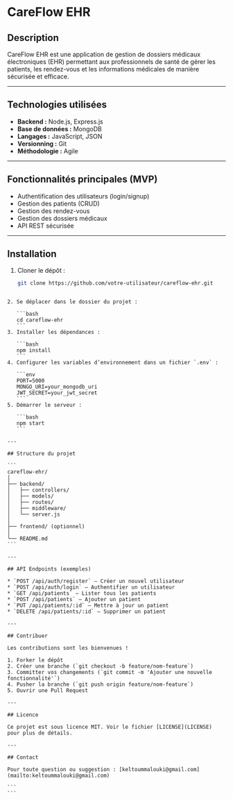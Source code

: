 # CareFlow EHR

## Description
CareFlow EHR est une application de gestion de dossiers médicaux électroniques (EHR) permettant aux professionnels de santé de gérer les patients, les rendez-vous et les informations médicales de manière sécurisée et efficace.

---

## Technologies utilisées
- **Backend :** Node.js, Express.js  
- **Base de données :** MongoDB  
- **Langages :** JavaScript, JSON  
- **Versionning :** Git  
- **Méthodologie :** Agile  

---

## Fonctionnalités principales (MVP)
- Authentification des utilisateurs (login/signup)  
- Gestion des patients (CRUD)  
- Gestion des rendez-vous  
- Gestion des dossiers médicaux  
- API REST sécurisée  

---

## Installation
1. Cloner le dépôt :
   ```bash
   git clone https://github.com/votre-utilisateur/careflow-ehr.git
````

2. Se déplacer dans le dossier du projet :

   ```bash
   cd careflow-ehr
   ```
3. Installer les dépendances :

   ```bash
   npm install
   ```
4. Configurer les variables d’environnement dans un fichier `.env` :

   ```env
   PORT=5000
   MONGO_URI=your_mongodb_uri
   JWT_SECRET=your_jwt_secret
   ```
5. Démarrer le serveur :

   ```bash
   npm start
   ```

---

## Structure du projet

```
careflow-ehr/
│
├── backend/
│   ├── controllers/
│   ├── models/
│   ├── routes/
│   ├── middleware/
│   └── server.js
│
├── frontend/ (optionnel)
│
└── README.md
```

---

## API Endpoints (exemples)

* `POST /api/auth/register` — Créer un nouvel utilisateur
* `POST /api/auth/login` — Authentifier un utilisateur
* `GET /api/patients` — Lister tous les patients
* `POST /api/patients` — Ajouter un patient
* `PUT /api/patients/:id` — Mettre à jour un patient
* `DELETE /api/patients/:id` — Supprimer un patient

---

## Contribuer

Les contributions sont les bienvenues !

1. Forker le dépôt
2. Créer une branche (`git checkout -b feature/nom-feature`)
3. Committer vos changements (`git commit -m 'Ajouter une nouvelle fonctionnalité'`)
4. Pusher la branche (`git push origin feature/nom-feature`)
5. Ouvrir une Pull Request

---

## Licence

Ce projet est sous licence MIT. Voir le fichier [LICENSE](LICENSE) pour plus de détails.

---

## Contact

Pour toute question ou suggestion : [keltoummalouki@gmail.com](mailto:keltoummalouki@gmail.com)

```
```
